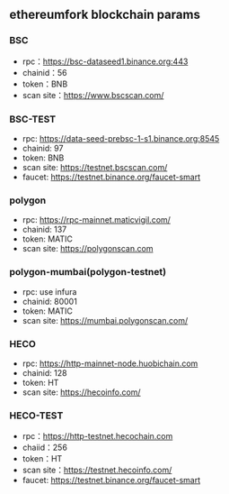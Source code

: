 ## ethereumfork blockchain params
### BSC
- rpc：https://bsc-dataseed1.binance.org:443
- chainid：56
- token：BNB
- scan site：https://www.bscscan.com/

### BSC-TEST
- rpc: https://data-seed-prebsc-1-s1.binance.org:8545
- chainid: 97
- token: BNB
- scan site: https://testnet.bscscan.com/
- faucet: https://testnet.binance.org/faucet-smart

### polygon
- rpc: https://rpc-mainnet.maticvigil.com/
- chainid: 137
- token: MATIC
- scan site: https://polygonscan.com

### polygon-mumbai(polygon-testnet)
- rpc: use infura
- chainid: 80001
- token: MATIC
- scan site: https://mumbai.polygonscan.com/

### HECO
- rpc: https://http-mainnet-node.huobichain.com
- chainid: 128
- token: HT
- scan site: https://hecoinfo.com/

### HECO-TEST
- rpc：https://http-testnet.hecochain.com
- chaiid：256
- token：HT
- scan site：https://testnet.hecoinfo.com/
- faucet: https://testnet.binance.org/faucet-smart